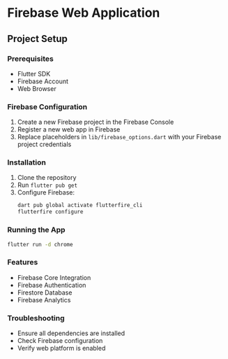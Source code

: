 # Firebase Web Application

## Project Setup

### Prerequisites
- Flutter SDK
- Firebase Account
- Web Browser

### Firebase Configuration
1. Create a new Firebase project in the Firebase Console
2. Register a new web app in Firebase
3. Replace placeholders in `lib/firebase_options.dart` with your Firebase project credentials

### Installation
1. Clone the repository
2. Run `flutter pub get`
3. Configure Firebase:
   ```bash
   dart pub global activate flutterfire_cli
   flutterfire configure
   ```

### Running the App
```bash
flutter run -d chrome
```

### Features
- Firebase Core Integration
- Firebase Authentication
- Firestore Database
- Firebase Analytics

### Troubleshooting
- Ensure all dependencies are installed
- Check Firebase configuration
- Verify web platform is enabled
